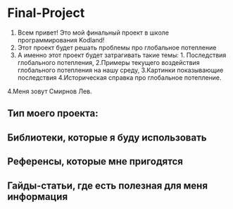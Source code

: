 # Final-Project
1. Всем привет! Это мой финальный проект в школе программирования Kodland!
2. Этот проект будет решать проблемы про глобальное потепление
3. А именно этот проект будет затрагивать такие темы: 1. Последствия глобального потепления, 2.Примеры текущего воздействия глобального потепления на нашу среду, 3.Картинки показывающие последствия 4.Историческая справка
про глобальное потепление.

4.Меня зовут Смирнов Лев.

## Тип моего проекта:
> 

## Библиотеки, которые я буду использовать

## Референсы, которые мне пригодятся

## Гайды-статьи, где есть полезная для меня информация
